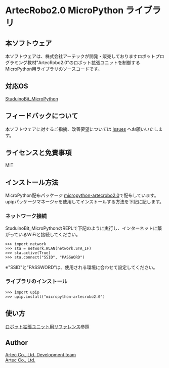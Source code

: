 # ArtecRobo2.0 MicroPython ライブラリ

## 本ソフトウェア
本ソフトウェアは、株式会社アーテックが開発・販売しておりますロボットプログラミング教材"ArtecRobo2.0"のロボット拡張ユニットを制御するMicroPython用ライブラリのソースコードです。

## 対応OS
[StuduinoBit_MicroPython](https://github.com/artec-kk/StuduinoBit_MicroPython)

## フィードバックについて
本ソフトウェアに対するご指摘、改善要望については [Issues](/issues) へお願いいたします。

## ライセンスと免責事項
MIT

## インストール方法
MicroPython配布パッケージ [micropython-artecrobo2.0](https://pypi.org/project/micropython-artecrobo2.0/)で配布しています。upipパッケージマネージャを使用してインストールする方法を下記に記します。

### ネットワーク接続
StuduinoBit_MicroPythonのREPLで下記のように実行し、インターネットに繋がっているWiFiと接続してください。

`>>> import network`<br>
`>>> sta = network.WLAN(network.STA_IF)`<br>
`>>> sta.active(True)`<br>
`>>> sta.connect("SSID", "PASSWORD")`<br>

※"SSID"と"PASSWORD"は、使用される環境に合わせて設定してください。

### ライブラリのインストール

`>>> import upip`<br>
`>>> upip.install("micropython-artecrobo2.0")`<br>

## 使い方

[ロボット拡張ユニット用リファレンス](https://www.artec-kk.co.jp/artecrobo2/ja/software/python.php)参照

## Author
[Artec Co., Ltd. Development team](https://github.com/artec-kk)  
[Artec Co., Ltd.](http://www.artec-kk.co.jp)  
